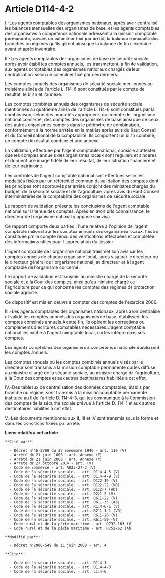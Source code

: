 # Article D114-4-2

I.-Les agents comptables des organismes nationaux, après avoir centralisé les balances mensuelles des organismes de base, et
les agents comptables des organismes à compétence nationale adressent à la mission comptable permanente, suivant un
calendrier fixé par arrêté, la balance mensuelle des branches ou régimes qu'ils gèrent ainsi que la balance de fin d'exercice
avant et après inventaire. 

II.-Les agents comptables des organismes de base de sécurité sociale, après avoir établi les comptes annuels, les
transmettent, à fin de validation, aux agents comptables des organismes nationaux chargés de leur centralisation, selon un
calendrier fixé par ces derniers. 

Les comptes annuels des organismes de sécurité sociale mentionnés au troisième alinéa de l'article L. 114-6 sont constitués
par le compte de résultat, le bilan et l'annexe. 

Les comptes combinés annuels des organismes de sécurité sociale mentionnés au quatrième alinéa de l'article L. 114-6 sont
constitués par la combinaison, selon des modalités appropriées, du compte de l'organisme national concerné, des comptes des
organismes de base ainsi que de ceux des autres organismes compris dans le périmètre de combinaison, conformément à la norme
arrêtée en la matière après avis du Haut Conseil et du Conseil national de la comptabilité. Ils comportent un bilan combiné,
un compte de résultat combiné et une annexe. 

La validation, effectuée par l'agent comptable national, consiste à attester que les comptes annuels des organismes locaux
sont réguliers et sincères et donnent une image fidèle de leur résultat, de leur situation financière et de leur patrimoine. 

Les contrôles de l'agent comptable national sont effectués selon les modalités fixées par un référentiel commun de validation
des comptes dont les principes sont approuvés par arrêté conjoint des ministres chargés du budget, de la sécurité sociale et
de l'agriculture, après avis du Haut Conseil interministériel de la comptabilité des organismes de sécurité sociale. 

Le rapport de validation présente les conclusions de l'agent comptable national sur la tenue des comptes. Après en avoir pris
connaissance, le directeur de l'organisme national y appose son visa. 

Ce rapport comporte deux parties : l'une relative à l'opinion de l'agent comptable national sur les comptes annuels des
organismes locaux, l'autre constituée par le compte rendu des vérifications effectuées et complétée des informations utiles
pour l'appréciation du dossier.

L'agent comptable de l'organisme national transmet son avis sur les comptes annuels de chaque organisme local, après visa par
le directeur ou le directeur général de l'organisme national, au directeur et à l'agent comptable de l'organisme concerné. 

Le rapport de validation est transmis au ministre chargé de la sécurité sociale et à la Cour des comptes, ainsi qu'au
ministre chargé de l'agriculture pour ce qui concerne les comptes des régimes de protection sociale agricole. 

Ce dispositif est mis en oeuvre à compter des comptes de l'exercice 2006. 

III.-Les agents comptables des organismes nationaux, après avoir centralisé et validé les comptes annuels des organismes de
base, établissent les comptes combinés annuels.A cette fin, ils opèrent les corrections ou compléments d'écritures comptables
nécessaires.L'agent comptable national les notifie à l'agent comptable local, qui les intègre dans ses comptes. 

Les agents comptables des organismes à compétence nationale établissent les comptes annuels. 

Les comptes annuels ou les comptes combinés annuels visés par le directeur sont transmis à la mission comptable permanente
qui les diffuse au ministre chargé de la sécurité sociale, au ministre chargé de l'agriculture, à la Cour des comptes et aux
autres destinataires habilités à cet effet. 

IV.-Des tableaux de centralisation des données comptables, établis par branche ou régime, sont transmis à la mission
comptable permanente instituée au II de l'article D. 114-4-3, qui les communique à la Commission des comptes de la sécurité
sociale prévue à l'article D. 114-1 et aux autres destinataires habilités à cet effet.

V.-Les documents mentionnés aux II, III et IV sont transmis sous la forme et dans les conditions fixées par arrêté.

**Liens relatifs à cet article**

	**Cité par**:

	  - Décret n°46-2769 du 27 novembre 1946 - art. 110 (V)
	  - Arrêté du 21 juin 1006 - art. Annexe (V)
	  - Arrêté du 21 juin 2006 - art. Annexe (V)
	  - Arrêté du 27 octobre 2014 - art. (V)
	  - Code de commerce - art. A823-27-2 (V)
	  - Code de la sécurité sociale. - art. D114-4-5 (V)
	  - Code de la sécurité sociale. - art. D114-4-9 (V)
	  - Code de la sécurité sociale. - art. D122-19 (V)
	  - Code de la sécurité sociale. - art. D122-22 (VD)
	  - Code de la sécurité sociale. - art. D122-7 (Ab)
	  - Code de la sécurité sociale. - art. D221-2 (V)
	  - Code de la sécurité sociale. - art. D611-22 (V)
	  - Code de la sécurité sociale. - art. D611-35 (Ab)
	  - Code de la sécurité sociale. - art. R114-6-1 (V)
	  - Code de la sécurité sociale. - art. R211-1-1 (VD)
	  - Code de la sécurité sociale. - art. R611-26 (V)
	  - Code de la sécurité sociale. - art. R611-59 (V)
	  - Code rural et de la pêche maritime - art. D732-163 (V)
	  - Code rural et de la pêche maritime - art. R752-52 (Ab)

	**Modifié par**:

	  - Décret n°2008-549 du 11 juin 2008 - art. 4

	**Cite**:

	  - Code de la sécurité sociale. - art. D114-1
	  - Code de la sécurité sociale. - art. D114-4-3
	  - Code de la sécurité sociale. - art. L114-6
